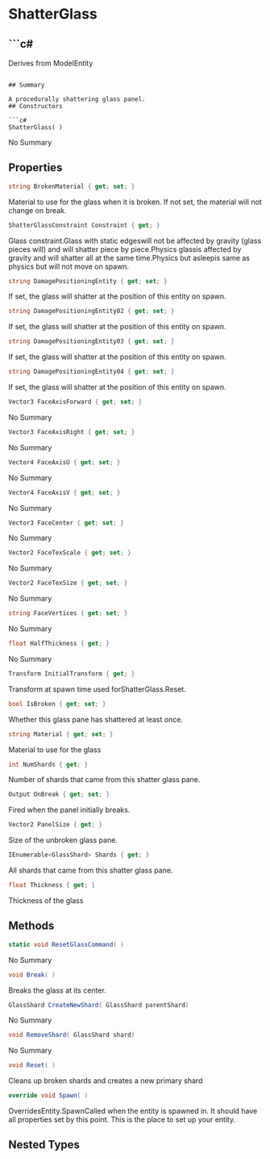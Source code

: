 # ShatterGlass

## ```c#
Derives from ModelEntity
```

## Summary

A procedurally shattering glass panel.
## Constructors

```c#
ShatterGlass( ) 
```
No Summary
## Properties

```c#
string BrokenMaterial { get; set; } 
```
Material to use for the glass when it is broken. If not set, the material will not change on break.
```c#
ShatterGlassConstraint Constraint { get; } 
```
Glass constraint.Glass with static edgeswill not be affected by gravity (glass pieces will) and will shatter piece by piece.Physics glassis affected by gravity and will shatter all at the same time.Physics but asleepis same as physics but will not move on spawn.
```c#
string DamagePositioningEntity { get; set; } 
```
If set, the glass will shatter at the position of this entity on spawn.
```c#
string DamagePositioningEntity02 { get; set; } 
```
If set, the glass will shatter at the position of this entity on spawn.
```c#
string DamagePositioningEntity03 { get; set; } 
```
If set, the glass will shatter at the position of this entity on spawn.
```c#
string DamagePositioningEntity04 { get; set; } 
```
If set, the glass will shatter at the position of this entity on spawn.
```c#
Vector3 FaceAxisForward { get; set; } 
```
No Summary
```c#
Vector3 FaceAxisRight { get; set; } 
```
No Summary
```c#
Vector4 FaceAxisU { get; set; } 
```
No Summary
```c#
Vector4 FaceAxisV { get; set; } 
```
No Summary
```c#
Vector3 FaceCenter { get; set; } 
```
No Summary
```c#
Vector2 FaceTexScale { get; set; } 
```
No Summary
```c#
Vector2 FaceTexSize { get; set; } 
```
No Summary
```c#
string FaceVertices { get; set; } 
```
No Summary
```c#
float HalfThickness { get; } 
```
No Summary
```c#
Transform InitialTransform { get; } 
```
Transform at spawn time used forShatterGlass.Reset.
```c#
bool IsBroken { get; set; } 
```
Whether this glass pane has shattered at least once.
```c#
string Material { get; set; } 
```
Material to use for the glass
```c#
int NumShards { get; } 
```
Number of shards that came from this shatter glass pane.
```c#
Output OnBreak { get; set; } 
```
Fired when the panel initially breaks.
```c#
Vector2 PanelSize { get; } 
```
Size of the unbroken glass pane.
```c#
IEnumerable<GlassShard> Shards { get; } 
```
All shards that came from this shatter glass pane.
```c#
float Thickness { get; } 
```
Thickness of the glass
## Methods

```c#
static void ResetGlassCommand( ) 
```
No Summary
```c#
void Break( ) 
```
Breaks the glass at its center.
```c#
GlassShard CreateNewShard( GlassShard parentShard) 
```
No Summary
```c#
void RemoveShard( GlassShard shard) 
```
No Summary
```c#
void Reset( ) 
```
Cleans up broken shards and creates a new primary shard
```c#
override void Spawn( ) 
```
OverridesEntity.SpawnCalled when the entity is spawned in. It should have all properties set by this point.
This is the place to set up your entity.
## Nested Types

